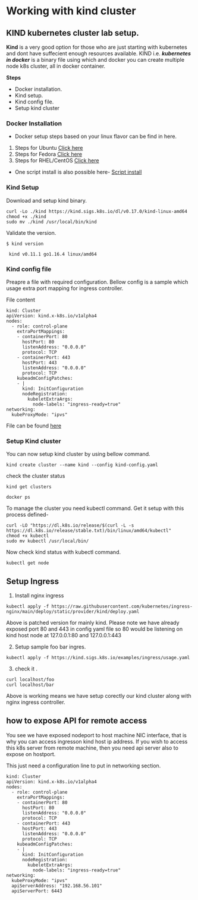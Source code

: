 # Working with kind cluster
## KIND kubernetes cluster lab setup.
**Kind** is a very good option for those who are just starting with kubernetes and dont have suffecient enough resources available. KIND i.e. ***kubernetes in docker*** is a binary file using which and docker you can create multiple node k8s cluster, all in docker container.

 **Steps**
 - Docker installation.
 - Kind setup.
 - Kind config file.
 - Setup kind cluster
 ### **Docker Installation**
- Docker setup steps based on your linux flavor can be find in here. 

1. Steps for Ubuntu [Click here](https://docs.docker.com/engine/install/ubuntu/)
1. Steps for Fedora [Click here](https://docs.docker.com/engine/install/fedora/)
1. Steps for RHEL/CentOS [Click here](https://docs.docker.com/engine/install/rhel/)

- One script install is also possible here-
[ Script install ](../dockersetup.md)

### **Kind Setup**

Download and setup kind binary.
```
curl -Lo ./kind https://kind.sigs.k8s.io/dl/v0.17.0/kind-linux-amd64
chmod +x ./kind
sudo mv ./kind /usr/local/bin/kind
```
Validate the version.

```
$ kind version

 kind v0.11.1 go1.16.4 linux/amd64
```
### **Kind config file**
Preapre a file with required configuration. Bellow config is a sample which usage extra port mapping for ingress controller.

File content

```
kind: Cluster
apiVersion: kind.x-k8s.io/v1alpha4
nodes:
  - role: control-plane
    extraPortMappings:
    - containerPort: 80
      hostPort: 80
      listenAddress: "0.0.0.0"
      protocol: TCP
    - containerPort: 443
      hostPort: 443
      listenAddress: "0.0.0.0"
      protocol: TCP
    kubeadmConfigPatches:
    - |
      kind: InitConfiguration
      nodeRegistration:
        kubeletExtraArgs:
          node-labels: "ingress-ready=true"
networking:
  kubeProxyMode: "ipvs"
```
File can be found [here](kind-config.yaml)

### **Setup Kind cluster**

You can now setup kind cluster by using bellow command.

```
kind create cluster --name kind --config kind-config.yaml
```

check the cluster status

```
kind get clusters

docker ps
```
To manage the cluster you need kubectl command. Get it setup with this process defined-
```
curl -LO "https://dl.k8s.io/release/$(curl -L -s https://dl.k8s.io/release/stable.txt)/bin/linux/amd64/kubectl"
chmod +x kubectl
sudo mv kubectl /usr/local/bin/
```
Now check kind status with kubectl command.
```
kubectl get node
```

## Setup Ingress

1. Install nginx ingress

```
kubectl apply -f https://raw.githubusercontent.com/kubernetes/ingress-nginx/main/deploy/static/provider/kind/deploy.yaml
```
Above is patched version for mainly kind. Please note we have already exposed port 80 and 443 in config yaml file so 80 would be listening on kind host node at 127.0.0.1:80 and 127.0.0.1:443

2. Setup sample foo bar ingres.

```
kubectl apply -f https://kind.sigs.k8s.io/examples/ingress/usage.yaml
```
3. check it .

```
curl localhost/foo
curl localhost/bar
```
Above is working means we have setup corectly our kind cluster along with nginx ingress controller.

## how to expose API for remote access
You see we have exposed nodeport to host machine NIC interface, that is why you can access ingresson kind host ip address. If you wish to access this k8s server from remote machine, then you need api server also to expose on hostport. 

This just need a configuration line to put in networking section.

```
kind: Cluster
apiVersion: kind.x-k8s.io/v1alpha4
nodes:
  - role: control-plane
    extraPortMappings:
    - containerPort: 80
      hostPort: 80
      listenAddress: "0.0.0.0"
      protocol: TCP
    - containerPort: 443
      hostPort: 443
      listenAddress: "0.0.0.0"
      protocol: TCP
    kubeadmConfigPatches:
    - |
      kind: InitConfiguration
      nodeRegistration:
        kubeletExtraArgs:
          node-labels: "ingress-ready=true"
networking:
  kubeProxyMode: "ipvs"
  apiServerAddress: "192.168.56.101"
  apiServerPort: 6443

```


